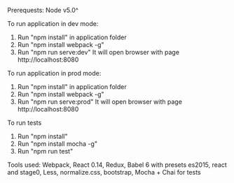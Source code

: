 Prerequests: Node v5.0^

To run application in dev mode:
1. Run "npm install" in application folder
2. Run "npm install webpack -g"
3. Run "npm run serve:dev"
It will open browser with page http://localhost:8080

To run application in prod mode:
1. Run "npm install" in application folder
2. Run "npm install webpack -g"
3. Run "npm run serve:prod"
It will open browser with page http://localhost:8080

To run tests
1. Run "npm install"
2. Run "npm install mocha -g"
3. Run "npm run test"

Tools used: Webpack, React 0.14, Redux, Babel 6 with presets es2015, react and stage0, Less, normalize.css, bootstrap, Mocha + Chai for tests
